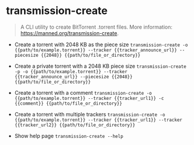 # transmission-create
> A CLI utility to create BitTorrent .torrent files.
> More information: <https://manned.org/transmission-create>.

- Create a torrent with 2048 KB as the piece size
`transmission-create -o {{path/to/example.torrent}} --tracker {{tracker_announce_url}} --piecesize {{2048}} {{path/to/file_or_directory}}`

- Create a private torrent with a 2048 KB piece size
`transmission-create -p -o {{path/to/example.torrent}} --tracker {{tracker_announce_url}} --piecesize {{2048}} {{path/to/file_or_directory}}`

- Create a torrent with a comment
`transmission-create -o {{path/to/example.torrent}} --tracker {{tracker_url1}} -c {{comment}} {{path/to/file_or_directory}}`

- Create a torrent with multiple trackers
`transmission-create -o {{path/to/example.torrent}} --tracker {{tracker_url1}} --tracker {{tracker_url2}} {{path/to/file_or_directory}}`

- Show help page
`transmission-create --help`
